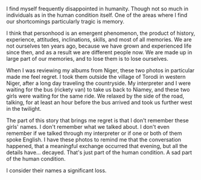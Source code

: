 I find myself frequently disappointed in humanity. Though not so much in individuals as in the human condition itself. One of the areas where I find our shortcomings particularly tragic is memory.

I think that personhood is an emergent phenomenon, the product of history, experience, attitudes, inclinations, skills, and most of all memories. We are not ourselves ten years ago, because we have grown and experienced life since then, and as a result we are different people now. We are made up in large part of our memories, and to lose them is to lose ourselves.

When I was reviewing my albums from Niger, these two photos in particular made me feel regret. I took them outside the village of Torodi in western Niger, after a long day traveling the countryside. My interpreter and I were waiting for the bus (rickety van) to take us back to Niamey, and these two girls were waiting for the same ride. We relaxed by the side of the road, talking, for at least an hour before the bus arrived and took us further west in the twilight.

The part of this story that brings me regret is that I don't remember these girls' names. I don't remember what we talked about. I don't even remember if we talked through my interpreter or if one or both of them spoke English. I have these photos to remind me that the conversation happened, that a meaningful exchange occurred that evening, but all the details have... decayed. That's just part of the human condition. A sad part of the human condition.

I consider their names a significant loss.
